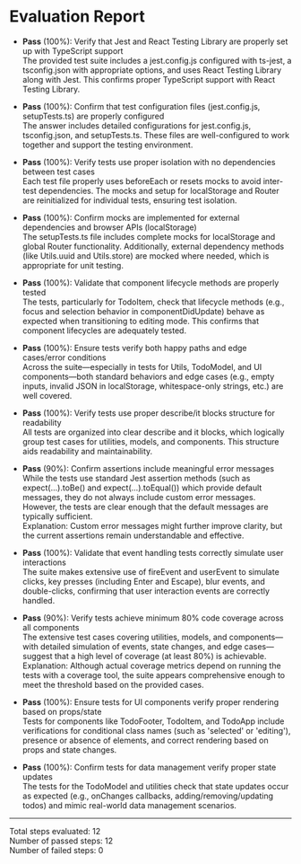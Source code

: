 # Evaluation Report

- **Pass** (100%): Verify that Jest and React Testing Library are properly set up with TypeScript support  
  The provided test suite includes a jest.config.js configured with ts-jest, a tsconfig.json with appropriate options, and uses React Testing Library along with Jest. This confirms proper TypeScript support with React Testing Library.

- **Pass** (100%): Confirm that test configuration files (jest.config.js, setupTests.ts) are properly configured  
  The answer includes detailed configurations for jest.config.js, tsconfig.json, and setupTests.ts. These files are well-configured to work together and support the testing environment.

- **Pass** (100%): Verify tests use proper isolation with no dependencies between test cases  
  Each test file properly uses beforeEach or resets mocks to avoid inter-test dependencies. The mocks and setup for localStorage and Router are reinitialized for individual tests, ensuring test isolation.

- **Pass** (100%): Confirm mocks are implemented for external dependencies and browser APIs (localStorage)  
  The setupTests.ts file includes complete mocks for localStorage and global Router functionality. Additionally, external dependency methods (like Utils.uuid and Utils.store) are mocked where needed, which is appropriate for unit testing.

- **Pass** (100%): Validate that component lifecycle methods are properly tested  
  The tests, particularly for TodoItem, check that lifecycle methods (e.g., focus and selection behavior in componentDidUpdate) behave as expected when transitioning to editing mode. This confirms that component lifecycles are adequately tested.

- **Pass** (100%): Ensure tests verify both happy paths and edge cases/error conditions  
  Across the suite—especially in tests for Utils, TodoModel, and UI components—both standard behaviors and edge cases (e.g., empty inputs, invalid JSON in localStorage, whitespace-only strings, etc.) are well covered.

- **Pass** (100%): Verify tests use proper describe/it blocks structure for readability  
  All tests are organized into clear describe and it blocks, which logically group test cases for utilities, models, and components. This structure aids readability and maintainability.

- **Pass** (90%): Confirm assertions include meaningful error messages  
  While the tests use standard Jest assertion methods (such as expect(...).toBe() and expect(...).toEqual()) which provide default messages, they do not always include custom error messages. However, the tests are clear enough that the default messages are typically sufficient.  
  Explanation: Custom error messages might further improve clarity, but the current assertions remain understandable and effective.

- **Pass** (100%): Validate that event handling tests correctly simulate user interactions  
  The suite makes extensive use of fireEvent and userEvent to simulate clicks, key presses (including Enter and Escape), blur events, and double-clicks, confirming that user interaction events are correctly handled.

- **Pass** (90%): Verify tests achieve minimum 80% code coverage across all components  
  The extensive test cases covering utilities, models, and components—with detailed simulation of events, state changes, and edge cases—suggest that a high level of coverage (at least 80%) is achievable.  
  Explanation: Although actual coverage metrics depend on running the tests with a coverage tool, the suite appears comprehensive enough to meet the threshold based on the provided cases.

- **Pass** (100%): Ensure tests for UI components verify proper rendering based on props/state  
  Tests for components like TodoFooter, TodoItem, and TodoApp include verifications for conditional class names (such as 'selected' or 'editing'), presence or absence of elements, and correct rendering based on props and state changes.

- **Pass** (100%): Confirm tests for data management verify proper state updates  
  The tests for the TodoModel and utilities check that state updates occur as expected (e.g., onChanges callbacks, adding/removing/updating todos) and mimic real-world data management scenarios.

---

Total steps evaluated: 12  
Number of passed steps: 12  
Number of failed steps: 0
